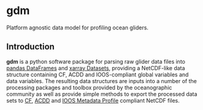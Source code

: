 # gdm
Platform agnostic data model for profiling ocean gliders.

## Introduction
**gdm** is a python software package for parsing raw glider data files into [pandas DataFrames](https://pandas.pydata.org/docs/reference/frame.html) and [xarray Datasets](http://xarray.pydata.org/en/stable/data-structures.html#dataset), providing a NetCDF-like data structure containing CF, ACDD and IOOS-compliant global variables and data variables. The resulting data structures are inputs into a number of the processing packages and toolbox provided by the oceanographic community as well as provide simple methods to export the processed data sets to [CF](), [ACDD]() and [IOOS Metadata Profile]() compliant NetCDF files.
